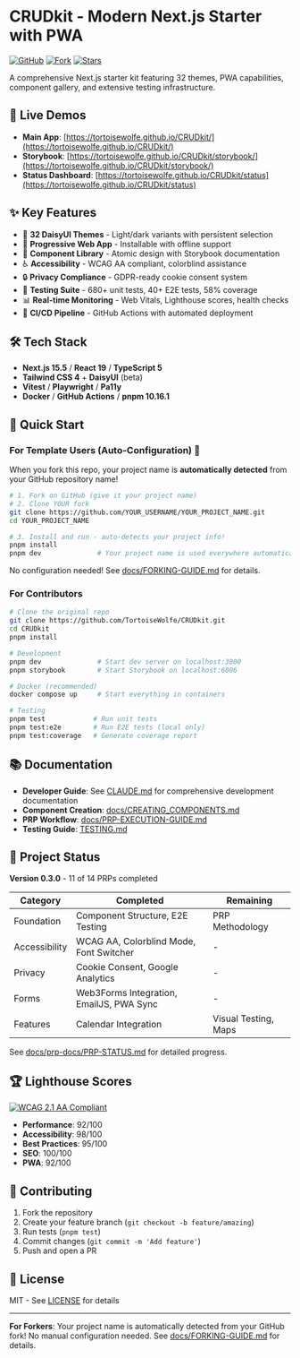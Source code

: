 # CRUDkit - Modern Next.js Starter with PWA

[![GitHub](https://img.shields.io/badge/GitHub-Repository-blue)](https://github.com/TortoiseWolfe/CRUDkit)
[![Fork](https://img.shields.io/github/forks/TortoiseWolfe/CRUDkit?style=social)](https://github.com/TortoiseWolfe/CRUDkit/fork)
[![Stars](https://img.shields.io/github/stars/TortoiseWolfe/CRUDkit?style=social)](https://github.com/TortoiseWolfe/CRUDkit)

A comprehensive Next.js starter kit featuring 32 themes, PWA capabilities, component gallery, and extensive testing infrastructure.

## 🚀 Live Demos

- **Main App**: [https://tortoisewolfe.github.io/CRUDkit/](https://tortoisewolfe.github.io/CRUDkit/)
- **Storybook**: [https://tortoisewolfe.github.io/CRUDkit/storybook/](https://tortoisewolfe.github.io/CRUDkit/storybook/)
- **Status Dashboard**: [https://tortoisewolfe.github.io/CRUDkit/status](https://tortoisewolfe.github.io/CRUDkit/status)

## ✨ Key Features

- 🎨 **32 DaisyUI Themes** - Light/dark variants with persistent selection
- 📱 **Progressive Web App** - Installable with offline support
- 🧩 **Component Library** - Atomic design with Storybook documentation
- ♿ **Accessibility** - WCAG AA compliant, colorblind assistance
- 🔒 **Privacy Compliance** - GDPR-ready cookie consent system
- 🧪 **Testing Suite** - 680+ unit tests, 40+ E2E tests, 58% coverage
- 📊 **Real-time Monitoring** - Web Vitals, Lighthouse scores, health checks
- 🚀 **CI/CD Pipeline** - GitHub Actions with automated deployment

## 🛠️ Tech Stack

- **Next.js 15.5** / **React 19** / **TypeScript 5**
- **Tailwind CSS 4** + **DaisyUI** (beta)
- **Vitest** / **Playwright** / **Pa11y**
- **Docker** / **GitHub Actions** / **pnpm 10.16.1**

## 🚀 Quick Start

### For Template Users (Auto-Configuration) 🎯

When you fork this repo, your project name is **automatically detected** from your GitHub repository name!

```bash
# 1. Fork on GitHub (give it your project name)
# 2. Clone YOUR fork
git clone https://github.com/YOUR_USERNAME/YOUR_PROJECT_NAME.git
cd YOUR_PROJECT_NAME

# 3. Install and run - auto-detects your project info!
pnpm install
pnpm dev              # Your project name is used everywhere automatically
```

No configuration needed! See [docs/FORKING-GUIDE.md](./docs/FORKING-GUIDE.md) for details.

### For Contributors

```bash
# Clone the original repo
git clone https://github.com/TortoiseWolfe/CRUDkit.git
cd CRUDkit
pnpm install

# Development
pnpm dev              # Start dev server on localhost:3000
pnpm storybook        # Start Storybook on localhost:6006

# Docker (recommended)
docker compose up     # Start everything in containers

# Testing
pnpm test            # Run unit tests
pnpm test:e2e        # Run E2E tests (local only)
pnpm test:coverage   # Generate coverage report
```

## 📚 Documentation

- **Developer Guide**: See [CLAUDE.md](./CLAUDE.md) for comprehensive development documentation
- **Component Creation**: [docs/CREATING_COMPONENTS.md](./docs/CREATING_COMPONENTS.md)
- **PRP Workflow**: [docs/PRP-EXECUTION-GUIDE.md](./docs/PRP-EXECUTION-GUIDE.md)
- **Testing Guide**: [TESTING.md](./TESTING.md)

## 🎯 Project Status

**Version 0.3.0** - 11 of 14 PRPs completed

| Category      | Completed                                | Remaining            |
| ------------- | ---------------------------------------- | -------------------- |
| Foundation    | Component Structure, E2E Testing         | PRP Methodology      |
| Accessibility | WCAG AA, Colorblind Mode, Font Switcher  | -                    |
| Privacy       | Cookie Consent, Google Analytics         | -                    |
| Forms         | Web3Forms Integration, EmailJS, PWA Sync | -                    |
| Features      | Calendar Integration                     | Visual Testing, Maps |

See [docs/prp-docs/PRP-STATUS.md](./docs/prp-docs/PRP-STATUS.md) for detailed progress.

## 🏆 Lighthouse Scores

[![WCAG 2.1 AA Compliant](https://img.shields.io/badge/WCAG%202.1-AA%20Compliant-success)](https://www.w3.org/WAI/WCAG21/quickref/)

- **Performance**: 92/100
- **Accessibility**: 98/100
- **Best Practices**: 95/100
- **SEO**: 100/100
- **PWA**: 92/100

## 🤝 Contributing

1. Fork the repository
2. Create your feature branch (`git checkout -b feature/amazing`)
3. Run tests (`pnpm test`)
4. Commit changes (`git commit -m 'Add feature'`)
5. Push and open a PR

## 📄 License

MIT - See [LICENSE](./LICENSE) for details

---

**For Forkers**: Your project name is automatically detected from your GitHub fork! No manual configuration needed. See [docs/FORKING-GUIDE.md](./docs/FORKING-GUIDE.md) for details.
